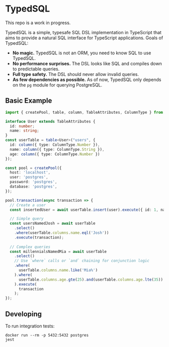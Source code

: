 # TypedSQL

This repo is a work in progress.

TypedSQL is a simple, typesafe SQL DSL implementation in TypeScript that aims to provide a natural
SQL interface for TypeScript applications. Goals of TypedSQL:
- **No magic.** TypedSQL is not an ORM, you need to know SQL to use TypedSQL.
- **No performance surprises.** The DSL looks like SQL and compiles down to predictable queries.
- **Full type safety.** The DSL should never allow invalid queries.
- **As few dependencies as possible.** As of now, TypedSQL only depends on the `pg` module for querying PostgreSQL.

## Basic Example

```typescript
import { createPool, table, column, TableAttributes, ColumnType } from 'typed-sql';

interface User extends TableAttributes {
  id: number;
  name: string;
}
const userTable = table<User>("users", {
  id: column({ type: ColumnType.Number }),
  name: column({ type: ColumnType.String }),
  age: column({ type: ColumnType.Number })
});

const pool = createPool({
  host: 'localhost',
  user: 'postgres',
  password: 'postgres',
  database: 'postgres',
});

pool.transaction(async transaction => {
  // Create a user
  const insertedUser = await userTable.insert(user).execute({ id: 1, name: 'Josh' });

  // Simple query
  const usersNamedJosh = await userTable
    .select()
    .where(userTable.columns.name.eql('Josh'))
    .execute(transaction);
  
  // Complex queries
  const millennialsNamedMia = await userTable
    .select()
    // Use `where` calls or `and` chaining for conjunction logic
    .where(
      userTable.columns.name.like('Mia%')
    ).where(
      userTable.columns.age.gte(25).and(userTable.columns.age.lte(35))
    ).execute(
      transaction
    );
});
```

## Developing

To run integration tests:

```
docker run --rm -p 5432:5432 postgres
jest
```
